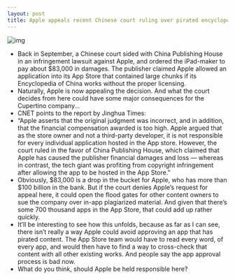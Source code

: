 ```yaml
---
layout: post
title: Apple appeals recent Chinese court ruling over pirated encyclopedia app
---
```

![img](http://media.idownloadblog.com/wp-content/uploads/2011/12/courtroom-gavel.jpg)
* Back in September, a Chinese court sided with China Publishing House in an infringement lawsuit against Apple, and ordered the iPad-maker to pay about $83,000 in damages. The publisher claimed Apple allowed an application into its App Store that contained large chunks if its Encyclopedia of China works without the proper licensing.
* Naturally, Apple is now appealing the decision. And what the court decides from here could have some major consequences for the Cupertino company…
* CNET points to the report by Jinghua Times:
* “Apple asserts that the original judgment was incorrect, and in addition, that the financial compensation awarded is too high. Apple argued that as the store owner and not a third-party developer, it is not responsible for every individual application hosted in the App store. However, the court ruled in the favor of China Publishing House, which claimed that Apple has caused the publisher financial damages and loss — whereas in contrast, the tech giant was profiting from copyright infringement after allowing the app to be hosted in the App Store.”
* Obviously, $83,000 is a drop in the bucket for Apple, who has more than $100 billion in the bank. But if the court denies Apple’s request for appeal here, it could open the flood gates for other content owners to sue the company over in-app plagiarized material. And given that there’s some 700 thousand apps in the App Store, that could add up rather quickly.
* It’ll be interesting to see how this unfolds, because as far as I can see, there isn’t really a way Apple could avoid approving an app that has pirated content. The App Store team would have to read every word, of every app, and would then have to find a way to cross-check that content with all other existing works. And people say the app approval process is bad now.
* What do you think, should Apple be held responsible here?

